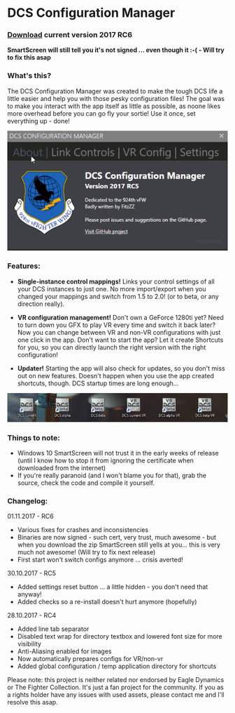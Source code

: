 # DCS Configuration Manager

### [Download](https://github.com/TheFitzZZ/DCS-Config-Manager/raw/master/DCS-ConfigMgmt/Installer/DCSCM-Setup.zip) current version 2017 RC6
**SmartScreen will still tell you it's not signed ... even though it :-( - Will try to fix this asap**

### What's this?
The DCS Configuration Manager was created to make the tough DCS life a little easier and help you with those pesky configuration files! The goal was to make you interact with the app itself as little as possible, as noone likes more overhead before you can go fly your sortie! Use it once, set everything up - done!


![DCSCM](https://github.com/TheFitzZZ/DCS-Config-Manager/blob/master/DCM.gif)


### Features:
- **Single-instance control mappings!**
Links your control settings of all your DCS instances to just one. No more import/export when you changed your mappings and switch from 1.5 to 2.0! (or to beta, or any direction really).
- **VR configuration management!**
Don't own a GeForce 1280ti yet? Need to turn down you GFX to play VR every time and switch it back later? Now you can change between VR and non-VR configurations with just one click in the app. Don't want to start the app? Let it create Shortcuts for you, so you can directly launch the right version with the right configuration!

- **Updater!** Starting the app will also check for updates, so you don't miss out on new features. Doesn't happen when you use the app created shortcuts, though. DCS startup times are long enough...

![DCSCMIcons](https://github.com/TheFitzZZ/DCS-Config-Manager/blob/master/icons.PNG)

### Things to note:
- Windows 10 SmartScreen will not trust it in the early weeks of release (until I know how to stop it from ignoring the certificate when downloaded from the internet)
- If you're really paranoid (and I won't blame you for that), grab the source, check the code and compile it yourself.

### Changelog:

01.11.2017 - RC6
- Various fixes for crashes and inconsistencies
- Binaries are now signed - such cert, very trust, much awesome - but when you download the zip SmartScreen still yells at you... this is very much not awesome! (Will try to fix next release)
- First start won't switch configs anymore ... crisis averted!

30.10.2017 - RC5
- Added settings reset button ... a little hidden - you don't need that anyway!
- Added checks so a re-install doesn't hurt anymore (hopefully)

28.10.2017 - RC4
- Added line tab separator
- Disabled text wrap for directory textbox and lowered font size for more visibility
- Anti-Aliasing enabled for images
- Now automatically prepares configs for VR/non-vr
- Added global configuration / temp application directory for shortcuts



Please note: this project is neither related nor endorsed by Eagle Dynamics or The Fighter Collection. It's just a fan project for the community. If you as a rights holder have any issues with used assets, please contact me and I'll resolve this asap.
